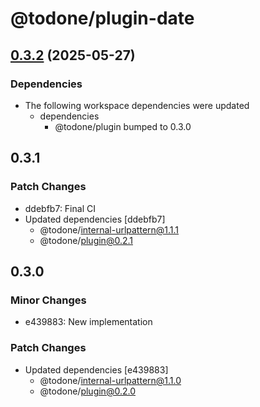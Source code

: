 # @todone/plugin-date

## [0.3.2](https://github.com/cprecioso/todone/compare/plugin-date-v0.3.1...plugin-date-v0.3.2) (2025-05-27)


### Dependencies

* The following workspace dependencies were updated
  * dependencies
    * @todone/plugin bumped to 0.3.0

## 0.3.1

### Patch Changes

- ddebfb7: Final CI
- Updated dependencies [ddebfb7]
  - @todone/internal-urlpattern@1.1.1
  - @todone/plugin@0.2.1

## 0.3.0

### Minor Changes

- e439883: New implementation

### Patch Changes

- Updated dependencies [e439883]
  - @todone/internal-urlpattern@1.1.0
  - @todone/plugin@0.2.0
